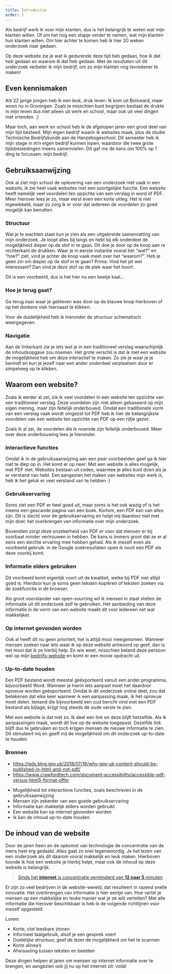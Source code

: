 ```yaml
---
title: Introductie
order: 1
---
```


Als bedrijf werk ik voor mijn klanten, dus is het belangrijk te weten wat mijn klanten willen.  Of om het nog een stapje verder te nemen, wat mijn klanten hun klanten willen. Om hier achter te komen heb ik hier 20 weken onderzoek naar gedaan. 

Op deze website zie je wat ik gedurende deze tijd heb gedaan, hoe ik dat heb gedaan en waarom ik dat heb gedaan. Met de resultaten uit dit onderzoek verbeter ik mijn bedrijf, om zo mijn klanten nóg tevredener te maken!

## Even kennismaken
Als 22 jarige jongen heb ik een leuk, druk leven. Ik kom uit Bolsward, maar woon nu in Groningen. Zoals je misschien kunt begrijpen bestaat de drukte in mijn leven dus niet alleen uit werk en school, maar ook uit veel dingen met vrienden. ;)

Maar toch, aan werk en school heb ik de afgelopen jaren een groot deel van mijn tijd besteed. Mijn eigen bedrijf waarin ik websites maak, plus de studie Technische Bedrijfskunde aan de Hanzehogeschool. Dit semester heb ik mijn stage in m’n eigen bedrijf kunnen lopen, waardoor die twee grote tijdsbestedingen ineens samenvielen. Dit gaf me de kans om 100% op 1 ding te focussen: mijn bedrijf. 

## Gebruiksaanwijzing
Ook al ziet mijn school de oplevering van een onderzoek niet vaak in een website, ik zie heel vaak websites met een soortgelijke functie. Een website heeft namelijk veel voordelen ten opzichte van een verslag in word of PDF. Meer hierover lees je zo, maar eerst even een korte uitleg. Het is niet ingewikkeld, maar zo zorg ik er voor dat iedereen de voordelen zo goed mogelijk kan benutten.

### Structuur
Wat je te wachten staat kun je zien als een uitgebreide samenvatting van mijn onderzoek. Je loopt alles bij langs en hebt bij elk onderdeel de mogelijkheid dieper op de stof in te gaan. Dit doe je door op de knop aan re rechterkant de drukken. 
Waar je in eerste instantie vooral het “wat?” en “hoe?” ziet, vind je achter de knop vaak meet over het “waarom?”. Heb je geen zin om dieper op de stof in te gaan? Prima. Vind het jet wel interessant? Dan vind je deze stof op de plek waar het hoort.

<Bijlage text="Zo ziet zo'n knop er uit!">

Dit is een voorbeeld, dus is het hier nu een beetje kaal... 

### Hoe je terug gaat?
Ga terug naar waar je gebleven was door op de blauwe knop hierboven of op het donkere vlak hiernaast te klikken. 

</Bijlage>

Voor de duidelijkheid heb ik hieronder de structuur schematisch weergegeven:

<Structuur></Structuur>

### Navigatie
Aan de linkerkant zie je iets wat je in een traditioneel verslag waarschijnlijk de inhoudsopgave zou noemen. Het grote verschil is dat ik met een website de mogelijkheid heb om deze interactief te maken. Zo zie je waar je je bevindt en kun je jezelf naar een ander onderdeel verplaatsen door er simpelweg op te klikken. 

## Waarom een website?
Zoals ik eerder al zei, zie ik veel voordelen in een website ten opzichte van een traditioneel verslag. Deze voordelen zijn niet alleen gebaseerd op mijn eigen mening, maar zijn feitelijk onderbouwd. Omdat een traditionele vorm van een verslag vaak wordt omgezet tot PDF heb ik hier de belangrijkste voordelen van een website ten opzichte van PDF op een rijtje gezet:

<bijlage 
text="Hoe deze voordelen ontstaan?">

Zoals ik al zei, de voordelen die ik noemde zijn feitelijk onderbouwd. Meer over deze onderbouwing lees je hieronder. 

### Interactieve functies
Omdat ik in de gebruiksaanwijzing aan een paar voorbeelden geef ga ik hier niet te diep op in. Het komt er op neer: Met een website is alles mogelijk, met PDF niet. Websites bestaan uit codes, waarmee je alles kunt doen als je er verstand van hebt. Een aangezien het maken van websites mijn werk is, heb ik het geluk er veel verstand van te hebben :)

### Gebruikservaring
Soms ziet een PDF er heel goed uit, maar soms is het ook wazig of is het ineens een 
 gescande pagina van een boek. Kortom, een PDF kan van alles zijn. Dit is slecht voor de gebruikservaring en helpt mij daardoor niet met mijn doel: het overbrengen van informatie over mijn onderzoek. 

Bovendien zorgt deze onzekerheid van PDF er voor dat mensen er bij voorbaat minder vertrouwen in hebben. De kans is immers groot dat ze er al eens een slechte ervaring mee hebben gehad. Als ik mezelf even als voorbeeld gebruik: in de Google zoekresultaten open ik nooit een PDF als deze voorbij komt. 

### Informatie elders gebruiken
Dit voorbeeld komt eigenlijk voort uit de kwaliteit, welke bij PDF niet altijd goed is. Hierdoor kun je soms geen teksten kopiëren of teksten zoeken via de zoekfunctie in de browser. 

Als groot voorstander van open-sourcing wil ik mensen in staat stellen de informatie uit dit onderzoek zelf te gebruiken. Het aanbieding van deze informatie in de vorm van een website maakt dit voor iedereen net wat makkelijker. 

### Op internet gevonden worden
Ook al heeft dit nu geen prioriteit, het is altijd mooi meegenomen. Wanneer mensen zoeken naar iets waar ik op deze website antwoord op geef, dan is het mooi dat ik ze hierbij help. En wie weet, misschien beland deze persoon wel op mijn [bedrijfs-website](https://silintweb.nl) en komt er een mooie opdracht uit.

### Up-to-date houden
Een PDF bestand wordt meestal geëxporteerd vanuit een ander programma, bijvoorbeeld Word. Wanneer je hierin iets aanpast moet het daardoor opnieuw worden geëxporteerd. Omdat ik dit onderzoek online deel, zou dat betekenen dat elke keer wanneer ik een aanpassing maak, ik het opnieuw moet delen. Iemand die bijvoorbeeld een oud bericht vind met een PDF bestand als bijlage, krijgt nog steeds de oude versie te zien.

Met een website is dat niet zo. Ik deel een link en deze blijft hetzelfde. Als ik aanpassingen maak, wordt dit live op de website toegepast. Dezelfde link blijft dus te gebruiken en toch krijgen mensen de nieuwe informatie te zien. Dit stimuleert mij en geeft mij de mogelijkheid om dit onderzoek up-to-date te houden.

### Bronnen
-	https://gds.blog.gov.uk/2018/07/16/why-gov-uk-content-should-be-published-in-html-and-not-pdf/
-	https://www.crawfordtech.com/document-accessibility/accessible-pdf-versus-html5-format-offer

</bijlage>

-	Mogelijkheid tot interactieve functies, zoals beschreven in de gebruiksaanwijzing
-	Mensen zijn zekerder van een goede gebruikservaring
-	Informatie kan makkelijk elders worden gebruikt
-	Een website kan op internet gevonden worden
-	Ik kan de inhoud up-to-date houden

## De inhoud van de website
Door de jaren heen en de opkomst van technologie de concentratie van de mens heel erg gedaald. Alles gaat zo snel tegenwoordig. Je het lezen van een onderzoek als dit daarom vooral makkelijk en leuk maken. Hierboven toonde ik hoe een website je hierbij helpt, maar ook de inhoud op deze website is belangrijk. 

> [Sinds het **internet** is concentratie verminderd van **12 naar 5** minuten](https://www.collegian.psu.edu/the_savvy_student/excessive-internet-usage-adversely-affects-concentration-in-students/article_3a2bdbae-b0a0-11ea-a9f5-e38a7c9b56f6.html#:~:text=Some%20studies%20have%20shown%20that,for%2010%20minutes%20and%20longer. "Bron: Collegian.psu.edu")

Er zijn zo veel bedrijven in de website-wereld, dat resulteert in razend snelle innovatie. Het overbrengen van informatie is hier eentje van. Hoe vertel je mensen op een makkelijke en leuke manier wat je ze wilt vertellen? Met alle informatie die hierover beschikbaar is heb ik de volgende richtlijnen voor mezelf opgesteld:

<bijlage 
text="Waarom deze richtlijnen?">

Lorem

</bijlage>

-	Korte, vlot leesbare zinnen
-	Informeel taalgebruik, alsof je een gesprek voert
-	Duidelijke structuur, geef de lezer de mogelijkheid om het te scannen
-	Korte alinea’s
- Afwisseling tussen teksten en beelden

Deze dingen helpen al jaren om mensen op internet informatie over te brengen, en aangezien ook jij nu op het internet zit: voilà!